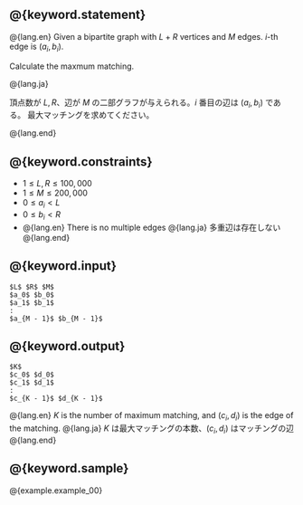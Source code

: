 ## @{keyword.statement}

@{lang.en}
Given a bipartite graph with $L + R$ vertices and $M$ edges. $i$-th edge is $(a_i, b_i)$.

Calculate the maxmum matching.

@{lang.ja}

頂点数が $L, R$、辺が $M$ の二部グラフが与えられる。$i$ 番目の辺は $(a_i, b_i)$ である。
最大マッチングを求めてください。

@{lang.end}

## @{keyword.constraints}

- $1 \leq L, R \leq 100,000$
- $1 \leq M \leq 200,000$
- $0 \leq a_i < L$
- $0 \leq b_i < R$
- @{lang.en} There is no multiple edges @{lang.ja} 多重辺は存在しない @{lang.end}

## @{keyword.input}

~~~
$L$ $R$ $M$
$a_0$ $b_0$
$a_1$ $b_1$
:
$a_{M - 1}$ $b_{M - 1}$
~~~

## @{keyword.output}
~~~
$K$
$c_0$ $d_0$
$c_1$ $d_1$
:
$c_{K - 1}$ $d_{K - 1}$
~~~

@{lang.en}
$K$ is the number of maximum matching, and $(c_i, d_i)$ is the edge of the matching.
@{lang.ja}
$K$ は最大マッチングの本数、$(c_i, d_i)$ はマッチングの辺
@{lang.end}

## @{keyword.sample}

@{example.example_00}

